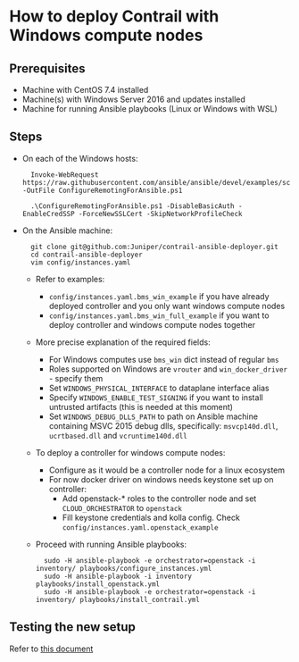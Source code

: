 # How to deploy Contrail with Windows compute nodes

## Prerequisites
* Machine with CentOS 7.4 installed
* Machine(s) with Windows Server 2016 and updates installed
* Machine for running Ansible playbooks (Linux or Windows with WSL)
## Steps
- On each of the Windows hosts:

        Invoke-WebRequest https://raw.githubusercontent.com/ansible/ansible/devel/examples/scripts/ConfigureRemotingForAnsible.ps1 -OutFile ConfigureRemotingForAnsible.ps1

        .\ConfigureRemotingForAnsible.ps1 -DisableBasicAuth -EnableCredSSP -ForceNewSSLCert -SkipNetworkProfileCheck

* On the Ansible machine:

        git clone git@github.com:Juniper/contrail-ansible-deployer.git
        cd contrail-ansible-deployer
        vim config/instances.yaml

    * Refer to examples:
        * `config/instances.yaml.bms_win_example` if you have already deployed controller and you only want windows compute nodes
        * `config/instances.yaml.bms_win_full_example` if you want to deploy controller and windows compute nodes together
    * More precise explanation of the required fields:
        * For Windows computes use `bms_win` dict instead of regular `bms`
        * Roles supported on Windows are `vrouter` and `win_docker_driver` - specify them
        * Set `WINDOWS_PHYSICAL_INTERFACE` to dataplane interface alias
        * Specify `WINDOWS_ENABLE_TEST_SIGNING` if you want to install untrusted artifacts (this is needed at this moment)
        * Set `WINDOWS_DEBUG_DLLS_PATH` to path on Ansible machine containing MSVC 2015 debug dlls, specifically: `msvcp140d.dll`, `ucrtbased.dll` and `vcruntime140d.dll`
    * To deploy a controller for windows compute nodes:
        * Configure as it would be a controller node for a linux ecosystem
        * For now docker driver on windows needs keystone set up on controller:
            * Add openstack-* roles to the controller node and set `CLOUD_ORCHESTRATOR` to `openstack`
            * Fill keystone credentials and kolla config. Check `config/instances.yaml.openstack_example`
    * Proceed with running Ansible playbooks:

            sudo -H ansible-playbook -e orchestrator=openstack -i inventory/ playbooks/configure_instances.yml
            sudo -H ansible-playbook -i inventory playbooks/install_openstack.yml
            sudo -H ansible-playbook -e orchestrator=openstack -i inventory/ playbooks/install_contrail.yml

## Testing the new setup
Refer to [this document](../user_guide/connection_scenarios.md)

